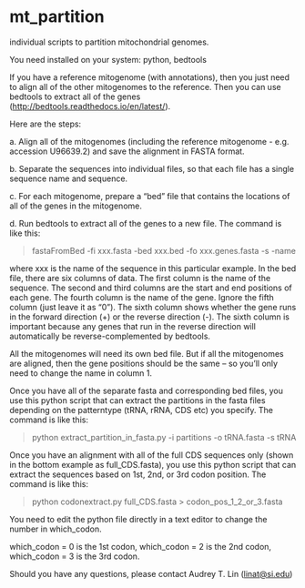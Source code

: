 # mt_partition
individual scripts to partition mitochondrial genomes. 

You need installed on your system: python, bedtools

If you have a reference mitogenome (with annotations), then you just need to align all of the other mitogenomes to the reference. Then you can use bedtools to extract all of the genes (http://bedtools.readthedocs.io/en/latest/). 

Here are the steps:

a. Align all of the mitogenomes (including the reference mitogenome - e.g. accession U96639.2) and save the alignment in FASTA format. 

b. Separate the sequences into individual files, so that each file has a single sequence name and sequence. 

c. For each mitogenome, prepare a “bed” file that contains the locations of all of the genes in the mitogenome. 

d. Run bedtools to extract all of the genes to a new file. The command is like this:
> fastaFromBed -fi xxx.fasta -bed xxx.bed -fo xxx.genes.fasta -s -name

where xxx is the name of the sequence in this particular example. In the bed file, there are six columns of data. The first column is the name of the sequence. The second and third columns are the start and end positions of each gene. The fourth column is the name of the gene. Ignore the fifth column (just leave it as “0”). The sixth column shows whether the gene runs in the forward direction (+) or the reverse direction (-). The sixth column is important because any genes that run in the reverse direction will automatically be reverse-complemented by bedtools. 

All the mitogenomes will need its own bed file. But if all the mitogenomes are aligned, then the gene positions should be the same – so you’ll only need to change the name in column 1. 

Once you have all of the separate fasta and corresponding bed files, you use this python script that can extract the partitions in the fasta files depending on the patterntype (tRNA, rRNA, CDS etc) you specify. The command is like this: 
> python extract_partition_in_fasta.py -i partitions -o tRNA.fasta -s tRNA

Once you have an alignment with all of the full CDS sequences only (shown in the bottom example as full_CDS.fasta), you use this python script that can extract the sequences based on 1st, 2nd, or 3rd codon position. The command is like this: 
> python codonextract.py full_CDS.fasta > codon_pos_1_2_or_3.fasta 
> 
You need to edit the python file directly in a text editor to change the number in which_codon. 

which_codon = 0  is the 1st codon, which_codon = 2 is the 2nd codon, which_codon = 3 is the 3rd codon.

Should you have any questions, please contact Audrey T. Lin (linat@si.edu)
